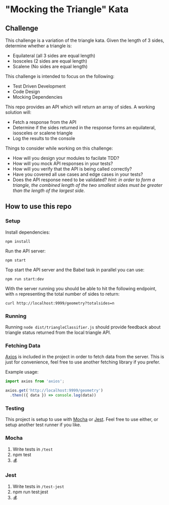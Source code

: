 # "Mocking the Triangle" Kata

## Challenge
This challenge is a variation of the triangle kata. Given the length of 3 sides, determine whether a triangle is:

- Equilateral (all 3 sides are equal length)
- Isosceles (2 sides are equal length)
- Scalene (No sides are equal length)

This challenge is intended to focus on the following:
- Test Driven Development
- Code Design
- Mocking Dependencies

This repo provides an API which will return an array of sides. A working solution will:
- Fetch a response from the API
- Determine if the sides returned in the response forms an equilateral, isosceles or scalene triangle
- Log the results to the console

Things to consider while working on this challenge:
- How will you design your modules to facilate TDD?
- How will you mock API responses in your tests?
- How will you verify that the API is being called correctly?
- Have you covered all use cases and edge cases in your tests?
- Does the API response need to be validated? _hint: in order to form a triangle, the combined length of the two smallest sides must be greater than the length of the largest side._

## How to use this repo

### Setup
Install dependencies:
```
npm install
```

Run the API server:

```
npm start
```

Top start the API server and the Babel task in parallel you can use:

```
npm run start:dev
```

With the server running you should be able to hit the following endpoint, with `n` representing the total number of sides to return:

```
curl http://localhost:9999/geometry?totalsides=n
```

### Running

Running `node dist/triangleClassifier.js` should provide feedback about triangle status returned from the local triangle API.

### Fetching Data

[Axios](https://github.com/axios/axios) is included in the project in order to fetch data from the server. This is just for convenience, feel free to use another fetching library if you prefer.

Example usage:

```js
import axios from 'axios';

axios.get('http://localhost:9999/geometry')
  .then(({ data }) => console.log(data))
```

### Testing

This project is setup to use with [Mocha](https://mochajs.org/) or [Jest](https://jestjs.io/). Feel free to use either, or setup another test runner if you like.

### Mocha
1. Write tests in `/test`
1. npm test
1. 💰

### Jest
1. Write tests in `/test-jest`
1. npm run test:jest
1. 💰

